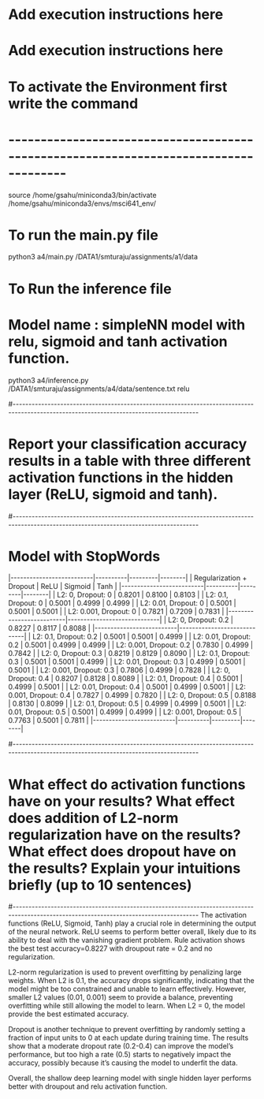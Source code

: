 # Add execution instructions here
# Add execution instructions here
# To activate the Environment first write the command 
# -------------------------------------------------------------------------------------
source /home/gsahu/miniconda3/bin/activate /home/gsahu/miniconda3/envs/msci641_env/

# To run the main.py file 
python3 a4/main.py /DATA1/smturaju/assignments/a1/data

# To Run the inference file 
# Model name : simpleNN model with relu, sigmoid and tanh activation function. 
python3 a4/inference.py /DATA1/smturaju/assignments/a4/data/sentence.txt relu 

#----------------------------------------------------------------------------------------------------------------------------------------
# Report your classification accuracy results in a table with three different activation functions in the hidden layer (ReLU, sigmoid and tanh). 
#----------------------------------------------------------------------------------------------------------------------------------------
# Model with StopWords
|--------------------------|----------|---------|--------|
| Regularization + Dropout |   ReLU   | Sigmoid |  Tanh  |
|--------------------------|----------|---------|--------|
| L2: 0, Dropout: 0        |  0.8201  |  0.8100 | 0.8103 |
| L2: 0.1, Dropout: 0      |  0.5001  |  0.4999 | 0.4999 |
| L2: 0.01, Dropout: 0     |  0.5001  |  0.5001 | 0.5001 |
| L2: 0.001, Dropout: 0    |  0.7821  |  0.7209 | 0.7831 |
|--------------------------|-----------------------------|
| L2: 0, Dropout: 0.2      |  0.8227  |  0.8117 | 0.8088 |
|--------------------------|-----------------------------|
| L2: 0.1, Dropout: 0.2    |  0.5001  |  0.5001 | 0.4999 |
| L2: 0.01, Dropout: 0.2   |  0.5001  |  0.4999 | 0.4999 |
| L2: 0.001, Dropout: 0.2  |  0.7830  |  0.4999 | 0.7842 |
| L2: 0, Dropout: 0.3      |  0.8219  |  0.8129 | 0.8090 |
| L2: 0.1, Dropout: 0.3    |  0.5001  |  0.5001 | 0.4999 |
| L2: 0.01, Dropout: 0.3   |  0.4999  |  0.5001 | 0.5001 |
| L2: 0.001, Dropout: 0.3  |  0.7806  |  0.4999 | 0.7828 |
| L2: 0, Dropout: 0.4      |  0.8207  |  0.8128 | 0.8089 |
| L2: 0.1, Dropout: 0.4    |  0.5001  |  0.4999 | 0.5001 |
| L2: 0.01, Dropout: 0.4   |  0.5001  |  0.4999 | 0.5001 |
| L2: 0.001, Dropout: 0.4  |  0.7827  |  0.4999 | 0.7820 |
| L2: 0, Dropout: 0.5      |  0.8188  |  0.8130 | 0.8099 |
| L2: 0.1, Dropout: 0.5    |  0.4999  |  0.4999 | 0.5001 |
| L2: 0.01, Dropout: 0.5   |  0.5001  |  0.4999 | 0.4999 |
| L2: 0.001, Dropout: 0.5  |  0.7763  |  0.5001 | 0.7811 |
|--------------------------|----------|---------|--------|

#----------------------------------------------------------------------------------------------------------------------------------------
# What effect do activation functions have on your results? What effect does addition of L2-norm regularization have on the results? What effect does dropout have on the results? Explain your intuitions briefly (up to 10 sentences)
#----------------------------------------------------------------------------------------------------------------------------------------
The activation functions (ReLU, Sigmoid, Tanh) play a crucial role in determining the output of the neural network. ReLU seems to perform better overall, likely due to its ability to deal with the vanishing gradient problem. Rule activation shows the best test accuracy=0.8227 with droupout rate = 0.2 and no regularization. 

L2-norm regularization is used to prevent overfitting by penalizing large weights. When L2 is 0.1, the accuracy drops significantly, indicating that the model might be too constrained and unable to learn effectively. However, smaller L2 values (0.01, 0.001) seem to provide a balance, preventing overfitting while still allowing the model to learn. When L2 = 0, the model provide the best estimated accuracy.

Dropout is another technique to prevent overfitting by randomly setting a fraction of input units to 0 at each update during training time. The results show that a moderate dropout rate (0.2-0.4) can improve the model’s performance, but too high a rate (0.5) starts to negatively impact the accuracy, possibly because it’s causing the model to underfit the data.

Overall, the shallow deep learning model with single hidden layer performs better with droupout and relu activation function. 